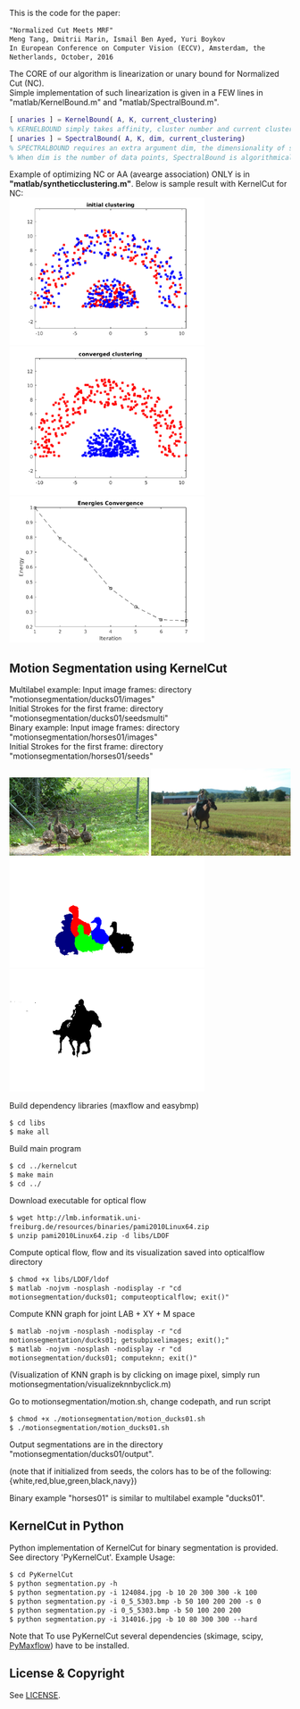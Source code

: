 This is the code for the paper:

	"Normalized Cut Meets MRF"
	Meng Tang, Dmitrii Marin, Ismail Ben Ayed, Yuri Boykov
	In European Conference on Computer Vision (ECCV), Amsterdam, the Netherlands, October, 2016

The CORE of our algorithm is linearization or unary bound for Normalized Cut (NC).<br />
Simple implementation of such linearization is given in a FEW lines in "matlab/KernelBound.m" and "matlab/SpectralBound.m". <br />

```matlab
[ unaries ] = KernelBound( A, K, current_clustering)
% KERNELBOUND simply takes affinity, cluster number and current clustering and gives unary terms.
[ unaries ] = SpectralBound( A, K, dim, current_clustering)
% SPECTRALBOUND requires an extra argument dim, the dimensionality of spectral embedding
% When dim is the number of data points, SpectralBound is algorithmically EQUIVALENT to KernelCut.
```
Example of optimizing NC or AA (avearge association) ONLY is in **"matlab/syntheticclustering.m"**. Below is sample result with KernelCut for NC:<br />
<span><img src="matlab/NC_init.png" alt="" width="350"/>
<img src="matlab/NC_clustering.png" alt="" width="350"/>
<img src="matlab/NC_energy.png" alt="" width="350"/></span>

## Motion Segmentation using KernelCut ##
Multilabel example: Input image frames: directory "motionsegmentation/ducks01/images"  
Initial Strokes for the first frame: directory "motionsegmentation/ducks01/seedsmulti"  
Binary example: Input image frames: directory "motionsegmentation/horses01/images"  
Initial Strokes for the first frame: directory "motionsegmentation/horses01/seeds"  

<img src="motionsegmentation/ducks01/images/ducks01_0300.bmp" alt="" width="250"/>
<img src="motionsegmentation/horses01/images/horses01_0241.bmp" alt="" width="250"/>
<img src="motionsegmentation/ducks01/output/ducks01_0300_ncutknnmulti_s0.5.bmp" alt="" width="350"/>
<img src="motionsegmentation/horses01/output/horses01_0241_ncutknnbinary_s0.5.bmp" alt="" width="350"/>

Build dependency libraries (maxflow and easybmp)  
```{r, engine='bash'}
$ cd libs
$ make all
```
Build main program
```{r, engine='bash'}
$ cd ../kernelcut
$ make main
$ cd ../
```
Download executable for optical flow
```{r, engine='bash'}
$ wget http://lmb.informatik.uni-freiburg.de/resources/binaries/pami2010Linux64.zip
$ unzip pami2010Linux64.zip -d libs/LDOF
```
Compute optical flow, flow and its visualization saved into opticalflow directory
```{r, engine='bash'}
$ chmod +x libs/LDOF/ldof
$ matlab -nojvm -nosplash -nodisplay -r "cd motionsegmentation/ducks01; computeopticalflow; exit()"
```
Compute KNN graph for joint LAB + XY + M space
```{r, engine='bash'}
$ matlab -nojvm -nosplash -nodisplay -r "cd motionsegmentation/ducks01; getsubpixelimages; exit();"
$ matlab -nojvm -nosplash -nodisplay -r "cd motionsegmentation/ducks01; computeknn; exit()"
```
(Visualization of KNN graph is by clicking on image pixel, simply run motionsegmentation/visualizeknnbyclick.m)

Go to motionsegmentation/motion.sh, change codepath, and run script
```{r, engine='bash'}
$ chmod +x ./motionsegmentation/motion_ducks01.sh
$ ./motionsegmentation/motion_ducks01.sh
```
Output segmentations are in the directory "motionsegmentation/ducks01/output".

(note that if initialized from seeds, the colors has to be of the following: {white,red,blue,green,black,navy})

Binary example "horses01" is similar to multilabel example "ducks01".

## KernelCut in Python ##
Python implementation of KernelCut for binary segmentation is provided. See directory 'PyKernelCut'.
Example Usage:
```{r, engine='bash'}
$ cd PyKernelCut
$ python segmentation.py -h
$ python segmentation.py -i 124084.jpg -b 10 20 300 300 -k 100
$ python segmentation.py -i 0_5_5303.bmp -b 50 100 200 200 -s 0
$ python segmentation.py -i 0_5_5303.bmp -b 50 100 200 200
$ python segmentation.py -i 314016.jpg -b 10 80 300 300 --hard
```
Note that To use PyKernelCut several dependencies (skimage, scipy, [PyMaxflow](https://github.com/pmneila/PyMaxflow)) have to be installed.

## License & Copyright
See [LICENSE](LICENSE).
